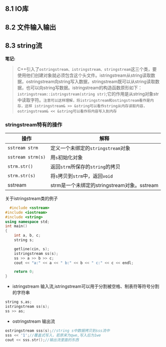 ## 8.1 IO库
## 8.2 文件输入输出
## 8.3 string流

**笔记:**
> C++引入了`ostringstream、istringstream、stringstream`这三个类，要使用他们创建对象就必须包含<sstream>这个头文件。istringstream从string读取数据，ostringstream向string写入数据，stringstream既可以从string读取数据，也可以向string写数据。istringstream的构造函数原形如下：`istringstream::istringstream(string str)`;它的作用是从string对象str中读取字符。`注意可以这样理解，将istringstream和ostingstream看作是内存，这样 istringstream& >> &string可以看作string从内存读取内容，ostringstream& << &string可以看作将内容写入到内存`
### stringstream特有的操作
| 操作 | 解释 |
| ----------- | ----------- |
|`sstream strm` | 定义一个未绑定的`stringstream`对象 |
| `sstream strm(s)` | 用`s`初始化对象 |
| `strm.str()` | 返回`strm`所保存的`string`的拷贝 |
| `strm.str(s)` | 将`s`拷贝到`strm`中，返回`void` |
| sstream | strm是一个未绑定的stringstream对象。sstream |

关于istringstream类的例子
```cpp
  #include <sstream>
#include <iostream>
#include <string>
using namespace std;
int main()
{
    int a, b, c;
    string s;

    getline(cin, s);
    istringstream ss(s);
    ss >> a >> b >> c;
    cout << "a:" << a << " b:" << b << " c:" << c << endl;

    return 0;
}
```
- istringstream 输入流,istringstream可以用于分割被空格、制表符等符号分割的字符串
```cpp
string s,as;
istringstream ss(s);
ss >> as;
```
- ostringstream 输出流
```cpp
ostringstream sss(s);//string s中数据拷贝到sss流中
sss << '1';//覆盖式写入，若原来为qwe,写入后为1we
cout << sss.str();//输出流里面的东西
```
